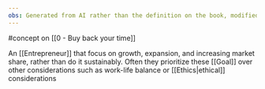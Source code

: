 ```yaml
---
obs: Generated from AI rather than the definition on the book, modified by me to sound less aggressive
---
```


#concept on [[0 - Buy back your time]]

An [[Entrepreneur]] that focus on growth, expansion, and increasing market share, rather than do it sustainably. Often they prioritize these [[Goal]] over other considerations such as work-life balance or [[Ethics|ethical]] considerations